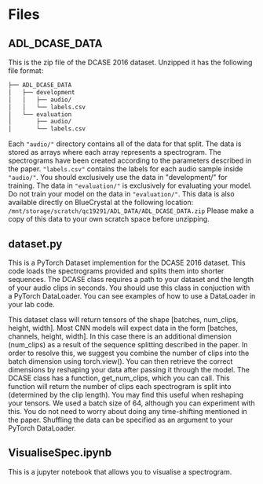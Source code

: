 # Files

## ADL_DCASE_DATA

This is the zip file of the DCASE 2016 dataset. Unzipped it has the following file format:
```bash
├── ADL_DCASE_DATA
│   ├── development
│   │   ├── audio/
│   │   └── labels.csv
│   └── evaluation
│       ├── audio/
│       └── labels.csv
```

Each `"audio/"` directory contains all of the data for that split. The data is stored as arrays where each array represents a spectrogram. The spectrograms have been created according to the parameters described in the paper. `"labels.csv"` contains the labels for each audio sample inside `"audio/"`. You should exclusively use the data in "development/" for training. The data in `"evaluation/"` is exclusively for evaluating your model. Do not train your model on the data in `"evaluation/"`. This data is also available directly on BlueCrystal at the following location: `/mnt/storage/scratch/qc19291/ADL_DATA/ADL_DCASE_DATA.zip`
Please make a copy of this data to your own scratch space before unzipping.


## dataset.py
This is a PyTorch Dataset implemention for the DCASE 2016 dataset. This code loads the spectrograms provided and splits them into shorter sequences. The DCASE class requires a path to your dataset and the length of your audio clips in seconds. You should use this class in conjuction with a PyTorch DataLoader. You can see examples of how to use a DataLoader in your lab code.

This dataset class will return tensors of the shape [batches, num_clips, height, width]. Most CNN models will expect data in the form [batches, channels, height, width]. In this case there is an additional dimension (num_clips) as a result of the sequence splitting described in the paper. In order to resolve this, we suggest you combine the number of clips into the batch dimension using torch.view(). You can then retrieve the correct dimensions by reshaping your data after passing it through the model. The DCASE class has a function, get_num_clips, which you can call. This function will return the number of clips each spectrogram is split into (determined by the clip length). You may find this useful when reshaping your tensors. We used a batch size of 64, although you can experiment with this. You do not need to worry about doing any time-shifting mentioned in the paper. Shuffling the data can be specified as an argument to your PyTorch DataLoader.

## VisualiseSpec.ipynb
This is a jupyter notebook that allows you to visualise a spectrogram. 






